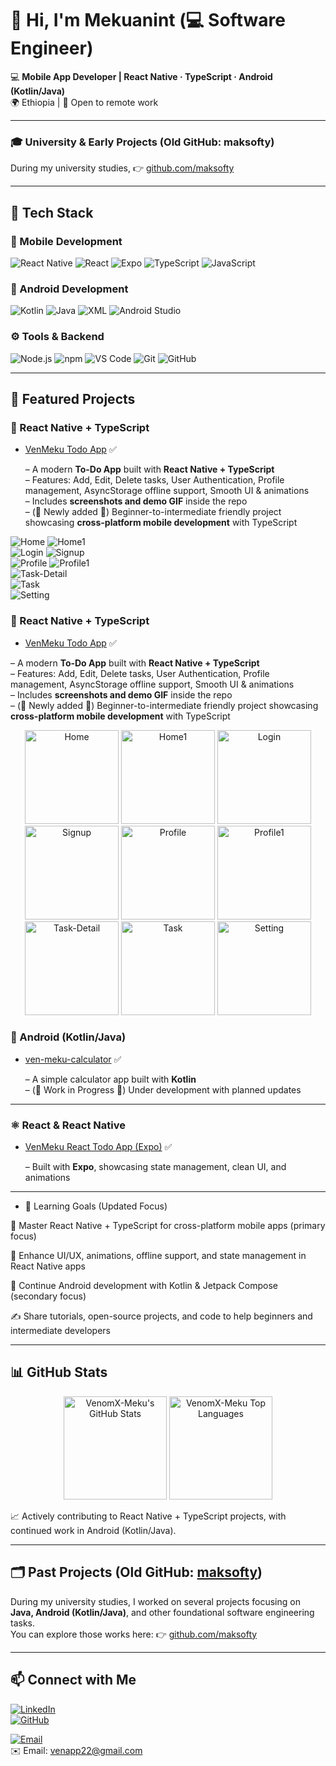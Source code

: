 # 👋 Hi, I'm Mekuanint (💻 Software Engineer)

💻 **Mobile App Developer | React Native · TypeScript · Android (Kotlin/Java)**  
🌍 Ethiopia | 🚀 Open to remote work  

---

### 🎓 University & Early Projects (Old GitHub: maksofty)  
During my university studies, 👉 [github.com/maksofty](https://github.com/maksofty)  

---

## 🔧 Tech Stack

### 📱 Mobile Development
![React Native](https://img.shields.io/badge/React_Native-61DAFB?style=for-the-badge&logo=react&logoColor=20232A)
![React](https://img.shields.io/badge/React-20232A?style=for-the-badge&logo=react&logoColor=61DAFB)
![Expo](https://img.shields.io/badge/Expo-000020?style=for-the-badge&logo=expo&logoColor=white)
![TypeScript](https://img.shields.io/badge/TypeScript-3178C6?style=for-the-badge&logo=typescript&logoColor=white)
![JavaScript](https://img.shields.io/badge/JavaScript-F7DF1E?style=for-the-badge&logo=javascript&logoColor=black)

### 🤖 Android Development
![Kotlin](https://img.shields.io/badge/Kotlin-0095D5?style=for-the-badge&logo=kotlin&logoColor=white)
![Java](https://img.shields.io/badge/Java-007396?style=for-the-badge&logo=java&logoColor=white)
![XML](https://img.shields.io/badge/XML-FF6600?style=for-the-badge&logo=xml&logoColor=white)
![Android Studio](https://img.shields.io/badge/Android_Studio-3DDC84?style=for-the-badge&logo=android-studio&logoColor=white)

### ⚙️ Tools & Backend
![Node.js](https://img.shields.io/badge/Node.js-339933?style=for-the-badge&logo=node.js&logoColor=white)
![npm](https://img.shields.io/badge/npm-CB3837?style=for-the-badge&logo=npm&logoColor=white)
![VS Code](https://img.shields.io/badge/VS_Code-007ACC?style=for-the-badge&logo=visual-studio-code&logoColor=white)
![Git](https://img.shields.io/badge/Git-F05032?style=for-the-badge&logo=git&logoColor=white)
![GitHub](https://img.shields.io/badge/GitHub-181717?style=for-the-badge&logo=github&logoColor=white)

---

## 📌 Featured Projects   


### 📱 React Native + TypeScript
- [VenMeku Todo App](https://github.com/VenomX-Meku/VenMeku-Todo-ReactNative) ✅

 
  
  – A modern **To-Do App** built with **React Native + TypeScript**  
  – Features: Add, Edit, Delete tasks, User Authentication, Profile management, AsyncStorage offline support, Smooth UI & animations  
  – Includes **screenshots and demo GIF** inside the repo  
  – (🚀 Newly added 🚀) Beginner-to-intermediate friendly project showcasing **cross-platform mobile development** with TypeScript


![Home](https://github.com/user-attachments/assets/65f824e1-0de1-4202-b3fa-733230ef7ef6) 
![Home1](https://github.com/user-attachments/assets/4853bee1-b77a-4296-a76f-aba808875831)  
![Login](https://github.com/user-attachments/assets/8cac8be8-2a0e-4e8e-b13f-eedcdc83b0e8) 
![Signup](https://github.com/user-attachments/assets/6be86ca6-1fa6-417c-b4f5-972875fd577c)  
![Profile](https://github.com/user-attachments/assets/d654571d-0367-4cb3-a4da-28a1da63e7cd) 
![Profile1](https://github.com/user-attachments/assets/fd608345-37f2-4c45-94a5-bc42ba3bd899)  
![Task-Detail](https://github.com/user-attachments/assets/8c9213a4-575f-4e3d-8783-371783a8eb17)  
![Task](https://github.com/user-attachments/assets/4f04bc90-7d14-46b9-b3fe-6f4669d942bd)  
![Setting](https://github.com/user-attachments/assets/07b94fe7-4442-4f74-9a70-8bb84df96167)




### 📱 React Native + TypeScript
- [VenMeku Todo App](https://github.com/VenomX-Meku/VenMeku-Todo-ReactNative) ✅

– A modern **To-Do App** built with **React Native + TypeScript**  
– Features: Add, Edit, Delete tasks, User Authentication, Profile management, AsyncStorage offline support, Smooth UI & animations  
– Includes **screenshots and demo GIF** inside the repo  
– (🚀 Newly added 🚀) Beginner-to-intermediate friendly project showcasing **cross-platform mobile development** with TypeScript

<p align="center">
  <img src="https://github.com/user-attachments/assets/65f824e1-0de1-4202-b3fa-733230ef7ef6" alt="Home" width="150"/>
  <img src="https://github.com/user-attachments/assets/4853bee1-b77a-4296-a76f-aba808875831" alt="Home1" width="150"/>
  <img src="https://github.com/user-attachments/assets/8cac8be8-2a0e-4e8e-b13f-eedcdc83b0e8" alt="Login" width="150"/>
  <img src="https://github.com/user-attachments/assets/6be86ca6-1fa6-417c-b4f5-972875fd577c" alt="Signup" width="150"/>
  <img src="https://github.com/user-attachments/assets/d654571d-0367-4cb3-a4da-28a1da63e7cd" alt="Profile" width="150"/>
  <img src="https://github.com/user-attachments/assets/fd608345-37f2-4c45-94a5-bc42ba3bd899" alt="Profile1" width="150"/>
  <img src="https://github.com/user-attachments/assets/8c9213a4-575f-4e3d-8783-371783a8eb17" alt="Task-Detail" width="150"/>
  <img src="https://github.com/user-attachments/assets/4f04bc90-7d14-46b9-b3fe-6f4669d942bd" alt="Task" width="150"/>
  <img src="https://github.com/user-attachments/assets/07b94fe7-4442-4f74-9a70-8bb84df96167" alt="Setting" width="150"/>
</p>





  



### 📱 Android (Kotlin/Java)
- [ven-meku-calculator](https://github.com/VenomX-Meku/ven-meku-calculator) ✅  
 
  – A simple calculator app built with **Kotlin**  
  – (🚧 Work in Progress 🚧) Under development with planned updates  

---


 
### ⚛️ React & React Native
- [VenMeku React Todo App (Expo)](https://github.com/VenomX-Meku/VenMeku-React-TodoApp) ✅  
    
  – Built with **Expo**, showcasing state management, clean UI, and animations  

---



- 🌱 Learning Goals (Updated Focus)

🚀 Master React Native + TypeScript for cross-platform mobile apps (primary focus)

📲 Enhance UI/UX, animations, offline support, and state management in React Native apps

📱 Continue Android development with Kotlin & Jetpack Compose (secondary focus)

✍️ Share tutorials, open-source projects, and code to help beginners and intermediate developers

---

## 📊 GitHub Stats

<p align="center">
  <img src="https://github-readme-stats.vercel.app/api?username=VenomX-Meku&show_icons=true&theme=tokyonight" alt="VenomX-Meku's GitHub Stats" height="165"/>
  <img src="https://github-readme-stats.vercel.app/api/top-langs/?username=VenomX-Meku&layout=compact&theme=tokyonight" alt="VenomX-Meku Top Languages" height="165"/>
</p>
  

📈 Actively contributing to React Native + TypeScript projects, with continued work in Android (Kotlin/Java).

---

## 🗂 Past Projects (Old GitHub: [maksofty](https://github.com/maksofty))
During my university studies, I worked on several projects focusing on **Java, Android (Kotlin/Java)**, and other foundational software engineering tasks.  
You can explore those works here: 👉 [github.com/maksofty](https://github.com/maksofty)

---

## 📫 Connect with Me

[![LinkedIn](https://img.shields.io/badge/LinkedIn-0A66C2?style=for-the-badge&logo=linkedin&logoColor=white)](https://www.linkedin.com/in/mekuanint-yehualaw-305aa52b3)  
[![GitHub](https://img.shields.io/badge/GitHub-181717?style=for-the-badge&logo=github&logoColor=white)](https://github.com/VenomX-Meku)  

[![Email](https://img.shields.io/badge/Email-D14836?style=for-the-badge&logo=gmail&logoColor=white)](mailto:venapp22@gmail.com)  
✉️ Email: [venapp22@gmail.com](mailto:venapp22@gmail.com)





















